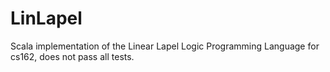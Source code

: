 # LinLapel
Scala implementation of the Linear Lapel Logic Programming Language for cs162, does not pass all tests.
